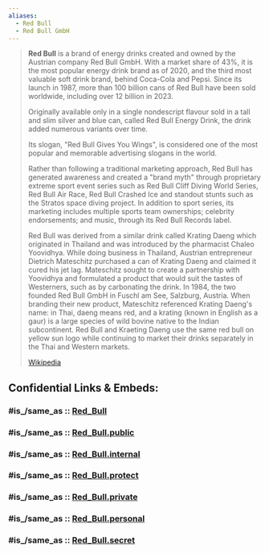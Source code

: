```yaml
---
aliases:
  - Red Bull
  - Red Bull GmbH
---
```


> **Red Bull** is a brand of energy drinks created and owned by the Austrian company Red Bull GmbH. 
> With a market share of 43%, it is the most popular energy drink brand as of 2020, 
> and the third most valuable soft drink brand, behind Coca-Cola and Pepsi. 
> Since its launch in 1987, more than 100 billion cans of Red Bull have been sold worldwide, 
> including over 12 billion in 2023.
>
> Originally available only in a single nondescript flavour sold in a tall and slim silver and blue can, 
> called Red Bull Energy Drink, the drink added numerous variants over time. 
> 
> Its slogan, "Red Bull Gives You Wings", 
> is considered one of the most popular and memorable advertising slogans in the world. 
> 
> Rather than following a traditional marketing approach, Red Bull has generated awareness and created a "brand myth" through proprietary extreme sport event series such as Red Bull Cliff Diving World Series, Red Bull Air Race, Red Bull Crashed Ice and standout stunts such as the Stratos space diving project. In addition to sport series, its marketing includes multiple sports team ownerships; celebrity endorsements; and music, through its Red Bull Records label.
>
> Red Bull was derived from a similar drink called Krating Daeng which originated in Thailand and was introduced by the pharmacist Chaleo Yoovidhya. While doing business in Thailand, Austrian entrepreneur Dietrich Mateschitz purchased a can of Krating Daeng and claimed it cured his jet lag. Mateschitz sought to create a partnership with Yoovidhya and formulated a product that would suit the tastes of Westerners, such as by carbonating the drink. In 1984, the two founded Red Bull GmbH in Fuschl am See, Salzburg, Austria. When branding their new product, Mateschitz referenced Krating Daeng's name: in Thai, daeng means red, and a krating (known in English as a gaur) is a large species of wild bovine native to the Indian subcontinent. Red Bull and Kraeting Daeng use the same red bull on yellow sun logo while continuing to market their drinks separately in the Thai and Western markets.
>
> [Wikipedia](https://en.wikipedia.org/wiki/Red%20Bull)


## Confidential Links & Embeds: 

### #is_/same_as :: [Red_Bull](/_Standards/Society/Communication/Media1/Performing_Arts/Sport/Team_Sport/Football/Red_Bull.md) 

### #is_/same_as :: [Red_Bull.public](/_public/Society/Communication/Media1/Performing_Arts/Sport/Team_Sport/Football/Red_Bull.public.md) 

### #is_/same_as :: [Red_Bull.internal](/_internal/Society/Communication/Media1/Performing_Arts/Sport/Team_Sport/Football/Red_Bull.internal.md) 

### #is_/same_as :: [Red_Bull.protect](/_protect/Society/Communication/Media1/Performing_Arts/Sport/Team_Sport/Football/Red_Bull.protect.md) 

### #is_/same_as :: [Red_Bull.private](/_private/Society/Communication/Media1/Performing_Arts/Sport/Team_Sport/Football/Red_Bull.private.md) 

### #is_/same_as :: [Red_Bull.personal](/_personal/Society/Communication/Media1/Performing_Arts/Sport/Team_Sport/Football/Red_Bull.personal.md) 

### #is_/same_as :: [Red_Bull.secret](/_secret/Society/Communication/Media1/Performing_Arts/Sport/Team_Sport/Football/Red_Bull.secret.md)

